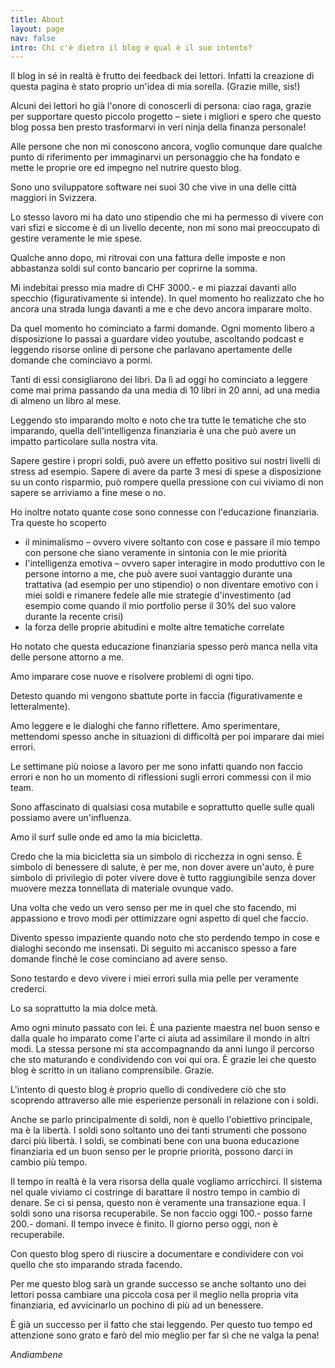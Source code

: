 ```yaml
---
title: About
layout: page
nav: false
intro: Chi c'è dietro il blog e qual è il suo intento?
---
```


Il blog in sé in realtà è frutto dei feedback dei lettori. Infatti la creazione di questa pagina è stato proprio un'idea di mia sorella. (Grazie mille, sis!)

Alcuni dei lettori ho già l'onore di conoscerli di persona: ciao raga, grazie per supportare questo piccolo progetto – siete i migliori e spero che questo blog possa ben presto trasformarvi in veri ninja della finanza personale!

Alle persone che non mi conoscono ancora, voglio comunque dare qualche punto di riferimento per immaginarvi un personaggio che ha fondato e mette le proprie ore ed impegno nel nutrire questo blog.

Sono uno sviluppatore software nei suoi 30 che vive in una delle città maggiori in Svizzera.

Lo stesso lavoro mi ha dato uno stipendio che mi ha permesso di vivere con vari sfizi e siccome è di un livello decente, non mi sono mai preoccupato di gestire veramente le mie spese.

Qualche anno dopo, mi ritrovai con una fattura delle imposte e non abbastanza soldi sul conto bancario per coprirne la somma.

Mi indebitai presso mia madre di CHF 3000.- e mi piazzai davanti allo specchio (figurativamente si intende). In quel momento ho realizzato che ho ancora una strada lunga davanti a me e che devo ancora imparare molto.

Da quel momento ho cominciato a farmi domande. Ogni momento libero a disposizione lo passai a guardare video youtube, ascoltando podcast e leggendo risorse online di persone che parlavano apertamente delle domande che cominciavo a pormi.

Tanti di essi consigliarono dei libri. Da lì ad oggi ho cominciato a leggere come mai prima passando da una media di 10 libri in 20 anni, ad una media di almeno un libro al mese.

Leggendo sto imparando molto e noto che tra tutte le tematiche che sto imparando, quella dell'intelligenza finanziaria è una che può avere un impatto particolare sulla nostra vita.

Sapere gestire i propri soldi, può avere un effetto positivo sui nostri livelli di stress ad esempio. Sapere di avere da parte 3 mesi di spese a disposizione su un conto risparmio, può rompere quella pressione con cui viviamo di non sapere se arriviamo a fine mese o no.

Ho inoltre notato quante cose sono connesse con l'educazione finanziaria. Tra queste ho scoperto

- il minimalismo – ovvero vivere soltanto con cose e passare il mio tempo con persone che siano veramente in sintonia con le mie priorità
- l'intelligenza emotiva – ovvero saper interagire in modo produttivo con le persone intorno a me, che può avere suoi vantaggio durante una trattativa (ad esempio per uno stipendio) o non diventare emotivo con i miei soldi e rimanere fedele alle mie strategie d'investimento (ad esempio come quando il mio portfolio perse il 30% del suo valore durante la recente crisi)
- la forza delle proprie abitudini e molte altre tematiche correlate

Ho notato che questa educazione finanziaria spesso però manca nella vita delle persone attorno a me.

Amo imparare cose nuove e risolvere problemi di ogni tipo.

Detesto quando mi vengono sbattute porte in faccia (figurativamente e letteralmente).

Amo leggere e le dialoghi che fanno riflettere. Amo sperimentare, mettendomi spesso anche in situazioni di difficoltà per poi imparare dai miei errori.

Le settimane più noiose a lavoro per me sono infatti quando non faccio errori e non ho un momento di riflessioni sugli errori commessi con il mio team.

Sono affascinato di qualsiasi cosa mutabile e soprattutto quelle sulle quali possiamo avere un'influenza.

Amo il surf sulle onde ed amo la mia bicicletta.

Credo che la mia bicicletta sia un simbolo di ricchezza in ogni senso. È simbolo di benessere di salute, è per me, non dover avere un'auto, è pure simbolo di privilegio di poter vivere dove è tutto raggiungibile senza dover muovere mezza tonnellata di materiale ovunque vado.

Una volta che vedo un vero senso per me in quel che sto facendo, mi appassiono e trovo modi per ottimizzare ogni aspetto di quel che faccio.

Divento spesso impaziente quando noto che sto perdendo tempo in cose e dialoghi secondo me insensati. Di seguito mi accanisco spesso a fare domande finché le cose cominciano ad avere senso.

Sono testardo e devo vivere i miei errori sulla mia pelle per veramente crederci.

Lo sa soprattutto la mia dolce metà.

Amo ogni minuto passato con lei. È una paziente maestra nel buon senso e dalla quale ho imparato come l'arte ci aiuta ad assimilare il mondo in altri modi. La stessa persone mi sta accompagnando da anni lungo il percorso che sto maturando e condividendo con voi qui ora. È grazie lei che questo blog è scritto in un italiano comprensibile. Grazie.

L'intento di questo blog è proprio quello di condivedere ciò che sto scoprendo attraverso alle mie esperienze personali in relazione con i soldi.

Anche se parlo principalmente di soldi, non è quello l'obiettivo principale, ma è la libertà. I soldi sono soltanto uno dei tanti strumenti che possono darci più libertà. I soldi, se combinati bene con una buona educazione finanziaria ed un buon senso per le proprie priorità, possono darci in cambio più tempo.

Il tempo in realtà è la vera risorsa della quale vogliamo arricchirci. Il sistema nel quale viviamo ci costringe di barattare il nostro tempo in cambio di denare. Se ci si pensa, questo non è veramente una transazione equa. I soldi sono una risorsa recuperabile. Se non faccio oggi 100.- posso farne 200.- domani. Il tempo invece è finito. Il giorno perso oggi, non è recuperabile.

Con questo blog spero di riuscire a documentare e condividere con voi quello che sto imparando strada facendo.

Per me questo blog sarà un grande successo se anche soltanto uno dei lettori possa cambiare una piccola cosa per il meglio nella propria vita finanziaria, ed avvicinarlo un pochino di più ad un benessere.

È già un successo per il fatto che stai leggendo. Per questo tuo tempo ed attenzione sono grato e farò del mio meglio per far sì che ne valga la pena!

_Andiambene_
